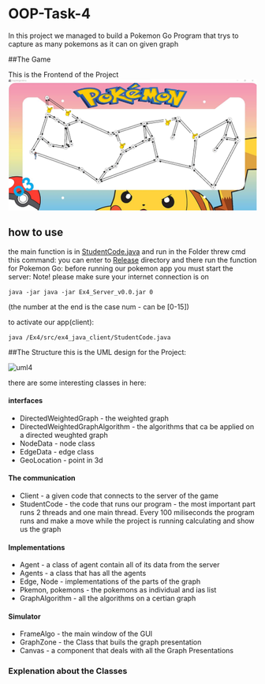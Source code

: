 # OOP-Task-4
In this project we managed to build a Pokemon Go Program that trys to capture as many pokemons as it can on given graph

##The Game

This is the Frontend of the Project
![front](/Ex4/pics/pokefront.png)

## how to use
the main function is in <a href=/Ex4/src/ex4_java_client/StudentCode.java>StudentCode.java</a> and run in the Folder threw cmd this command:
you can enter to [Release](/Release) directory and there run the function for Pokemon Go:
before running our pokemon app you must start the server: 
Note! please make sure your internet connection is on
```
java -jar java -jar Ex4_Server_v0.0.jar 0
```
(the number at the end is the case num - can be [0-15])

to activate our app(client):
```
java /Ex4/src/ex4_java_client/StudentCode.java
```

##The Structure 
this is the UML design for the Project:

![uml4]("/Ex4/pics/uml4.png")

there are some interesting classes in here:
#### interfaces
- DirectedWeightedGraph - the weighted graph
- DirectedWeightedGraphAlgorithm - the algorithms that ca be applied on a directed weughted graph
- NodeData - node class
- EdgeData - edge class
- GeoLocation - point in 3d

#### The communication
- Client - a given code that connects to the server of the game
- StudentCode - the code that runs our program - the most important part runs 2 threads and one main thread.
Every 100 miliseconds the program runs and make a move while the project is running calculating and show us the graph

#### Implementations
- Agent - a class of agent contain all of its data from the server
- Agents - a class that has all the agents
- Edge, Node - implementations of the parts of the graph
- Pkemon, pokemons - the pokemons as individual and ias list
- GraphAlgorithm - all the algorithms on a certian graph

#### Simulator
- FrameAlgo - the main window of the GUI
- GraphZone - the Class that buils the graph presentation
- Canvas - a component that deals with all the Graph Presentations


### Explenation about the Classes

